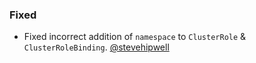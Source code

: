 ### Fixed

- Fixed incorrect addition of `namespace` to `ClusterRole` & `ClusterRoleBinding`. [@stevehipwell](https://github.com/stevehipwell)
